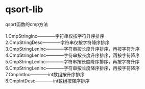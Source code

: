 # qsort-lib
  qsort函数的cmp方法 <br /><br />
  1.CmpStringInc————字符串仅按字符升序排序 <br />
  2.CmpStringDesc————字符串仅按字符降序排序 <br />
  3.CmpStringLenInc————字符串按长度升序排序，再按字符升序 <br />
  4.CmpStringLenInc————字符串按长度升序排序，再按字符降序 <br />
  5.CmpStringLenInc————字符串按长度降序排序，再按字符升序 <br />
  6.CmpStringLenInc————字符串按长度降序排序，再按字符降序 <br />
  7.CmpIntInc————int数组按升序排序 <br />
  8.CmpIntDesc————int数组按降序排序 <br />
